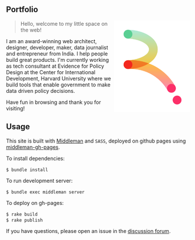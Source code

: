 ## Portfolio
<img align="right" height="250" src="/source/assets/images/logo.png">

>  Hello, welcome to my little space on the web!

I am an award-winning web architect, designer, developer, maker, data journalist and entrepreneur from India. I help people build great products. I'm currently working as tech consultant at Evidence for Policy Design at the Center for International Development, Harvard University where we build tools that enable government to make data driven policy decisions.

Have fun in browsing and thank you for visiting!

## Usage
This site is built with [Middleman](http://www.middlemanapp.com) and `SASS`, deployed on github pages using [middleman-gh-pages](https://github.com/edgecase/middleman-gh-pages). 

To install dependencies: 

```
$ bundle install
```
To run development server:

```
$ bundle exec middleman server
```

To deploy on gh-pages:

```
$ rake build
$ rake publish
```

If you have questions, please open an issue in the [discussion forum](https://github.com/ravisuhag/portfolio/issues).
